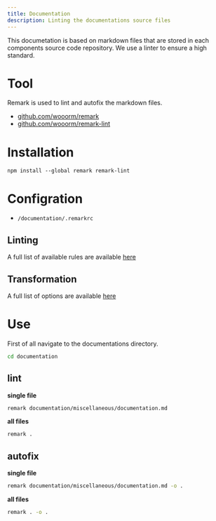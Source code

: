 ```yaml
---
title: Documentation
description: Linting the documentations source files
---
```


This documetation is based on markdown files that are stored in each components source code repository. We use a linter to ensure a high standard.

# Tool

Remark is used to lint and autofix the markdown files.
- [github.com/wooorm/remark](https://github.com/wooorm/remark)
- [github.com/wooorm/remark-lint](https://github.com/wooorm/remark-lint)

# Installation

```
npm install --global remark remark-lint
```

# Configration

- `/documentation/.remarkrc`

## Linting

A full list of available rules are available [here](https://github.com/wooorm/remark-lint/blob/master/doc/rules.md)

## Transformation

A full list of options are available [here](https://github.com/wooorm/remark#api)

# Use


First of all navigate to the documentations directory.

```bash
cd documentation
```

## lint

**single file**

```bash
remark documentation/miscellaneous/documentation.md
```

**all files**

```bash
remark .
```

## autofix

**single file**

```bash
remark documentation/miscellaneous/documentation.md -o .
```

**all files**

```bash
remark . -o .
```

